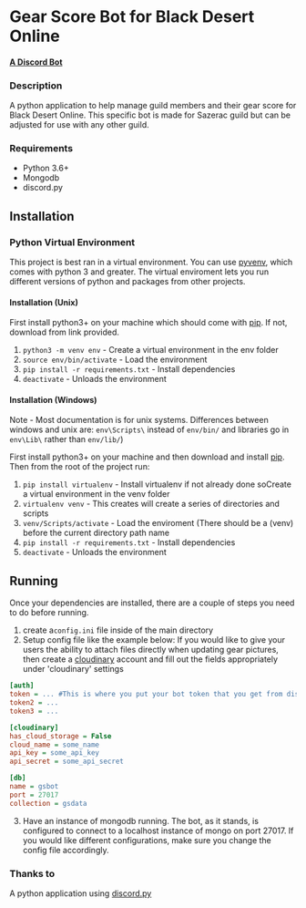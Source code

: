 # Gear Score Bot for Black Desert Online

#### [A Discord Bot][2]


### Description

A python application to help manage guild members and their gear score for 
Black Desert Online. This specific bot is made for Sazerac guild but can be
adjusted for use with any other guild.


### Requirements
- Python 3.6+
- Mongodb
- discord.py

## Installation


### Python Virtual Environment

This project is best ran in a virtual environment. You can use [pyvenv][3],
which comes with python 3 and greater. The virtual enviroment lets you run
different versions of python and packages from other projects.

#### Installation (Unix)

First install python3+ on your machine which should come with [pip][4]. If
not, download from link provided.

1. `python3 -m venv env` - Create a virtual environment in the env folder
2. `source env/bin/activate` - Load the environment
3. `pip install -r requirements.txt` - Install dependencies
4. `deactivate` - Unloads the environment


#### Installation (Windows)
Note - Most documentation is for unix systems. Differences between windows and unix are: `env\Scripts\` instead of `env/bin/` and libraries go in `env\Lib\` rather than `env/lib/`)

First install python3+ on your machine and then download and install [pip][4].
Then from the root of the project run:

1. `pip install virtualenv` - Install virtualenv if not already done soCreate a virtual environment in the venv folder
2. `virtualenv venv` - This creates will create a series of directories and scripts
3. `venv/Scripts/activate` - Load the enviroment (There should be a (venv) before the current directory path name
4. `pip install -r requirements.txt` - Install dependencies
5. `deactivate` - Unloads the environment

## Running

Once your dependencies are installed, there are a couple of steps you need to do before running.

1. create a`config.ini` file inside of the main directory
2. Setup config file like the example below: If you would like to give your
users the ability to attach files directly when updating gear pictures, then
create a [cloudinary][5] account and fill out the fields appropriately under 'cloudinary'
settings

```ini
[auth]  
token = ... #This is where you put your bot token that you get from discord
token2 = ...
token3 = ...

[cloudinary]
has_cloud_storage = False
cloud_name = some_name
api_key = some_api_key
api_secret = some_api_secret

[db]
name = gsbot
port = 27017
collection = gsdata
```

3. Have an instance of mongodb running. The bot, as it stands, is configured to connect to 
a localhost instance of mongo on port 27017. If you would like different configurations,
make sure you change the config file accordingly.



### Thanks to
A python application using [discord.py][1]

[1]: https://github.com/Rapptz/discord.py
[2]: https://bots.discord.pw/
[3]: https://docs.python.org/3/library/venv.html
[4]: https://pip.pypa.io/en/latest/installing/
[5]: https://cloudinary.com/
